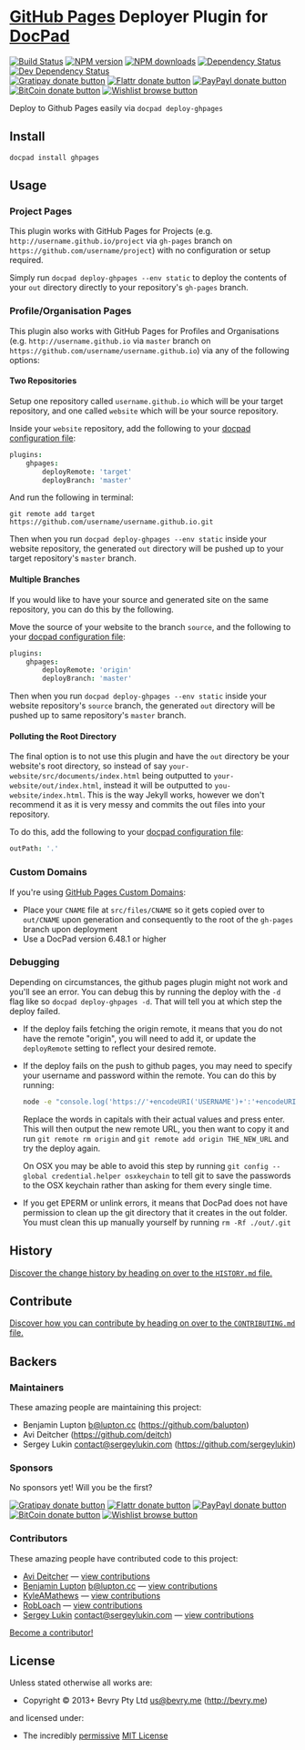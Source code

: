 # [GitHub Pages](http://pages.github.com/) Deployer Plugin for [DocPad](http://docpad.org)

<!-- BADGES/ -->

[![Build Status](https://img.shields.io/travis/docpad/docpad-plugin-ghpages/master.svg)](http://travis-ci.org/docpad/docpad-plugin-ghpages "Check this project's build status on TravisCI")
[![NPM version](https://img.shields.io/npm/v/docpad-plugin-ghpages.svg)](https://npmjs.org/package/docpad-plugin-ghpages "View this project on NPM")
[![NPM downloads](https://img.shields.io/npm/dm/docpad-plugin-ghpages.svg)](https://npmjs.org/package/docpad-plugin-ghpages "View this project on NPM")
[![Dependency Status](https://img.shields.io/david/docpad/docpad-plugin-ghpages.svg)](https://david-dm.org/docpad/docpad-plugin-ghpages)
[![Dev Dependency Status](https://img.shields.io/david/dev/docpad/docpad-plugin-ghpages.svg)](https://david-dm.org/docpad/docpad-plugin-ghpages#info=devDependencies)<br/>
[![Gratipay donate button](https://img.shields.io/gratipay/docpad.svg)](https://www.gratipay.com/docpad/ "Donate weekly to this project using Gratipay")
[![Flattr donate button](https://img.shields.io/badge/flattr-donate-yellow.svg)](http://flattr.com/thing/344188/balupton-on-Flattr "Donate monthly to this project using Flattr")
[![PayPayl donate button](https://img.shields.io/badge/paypal-donate-yellow.svg)](https://www.paypal.com/cgi-bin/webscr?cmd=_s-xclick&hosted_button_id=QB8GQPZAH84N6 "Donate once-off to this project using Paypal")
[![BitCoin donate button](https://img.shields.io/badge/bitcoin-donate-yellow.svg)](https://coinbase.com/checkouts/9ef59f5479eec1d97d63382c9ebcb93a "Donate once-off to this project using BitCoin")
[![Wishlist browse button](https://img.shields.io/badge/wishlist-donate-yellow.svg)](http://amzn.com/w/2F8TXKSNAFG4V "Buy an item on our wishlist for us")

<!-- /BADGES -->


Deploy to Github Pages easily via `docpad deploy-ghpages`


## Install

```
docpad install ghpages
```


## Usage

### Project Pages
This plugin works with GitHub Pages for Projects (e.g. `http://username.github.io/project` via `gh-pages` branch on `https://github.com/username/project`) with no configuration or setup required.

Simply run `docpad deploy-ghpages --env static` to deploy the contents of your `out` directory directly to your repository's `gh-pages` branch.


### Profile/Organisation Pages
This plugin also works with GitHub Pages for Profiles and Organisations (e.g. `http://username.github.io` via `master` branch on `https://github.com/username/username.github.io`) via any of the following options:

#### Two Repositories
Setup one repository called `username.github.io` which will be your target repository, and one called `website` which will be your source repository.

Inside your `website` repository, add the following to your [docpad configuration file](http://docpad.org/docs/config):

``` coffee
plugins:
	ghpages:
		deployRemote: 'target'
		deployBranch: 'master'
```

And run the following in terminal:

```
git remote add target https://github.com/username/username.github.io.git
```

Then when you run `docpad deploy-ghpages --env static` inside your website repository, the generated `out` directory will be pushed up to your target repository's `master` branch.


#### Multiple Branches
If you would like to have your source and generated site on the same repository, you can do this by the following.

Move the source of your website to the branch `source`, and the following to your [docpad configuration file](http://docpad.org/docs/config):

``` coffee
plugins:
	ghpages:
		deployRemote: 'origin'
		deployBranch: 'master'
```

Then when you run `docpad deploy-ghpages --env static` inside your website repository's `source` branch, the generated `out` directory will be pushed up to same repository's `master` branch.


#### Polluting the Root Directory
The final option is to not use this plugin and have the `out` directory be your website's root directory, so instead of say `your-website/src/documents/index.html` being outputted to `your-website/out/index.html`, instead it will be outputted to `you-website/index.html`. This is the way Jekyll works, however we don't recommend it as it is very messy and commits the out files into your repository.

To do this, add the following to your [docpad configuration file](http://docpad.org/docs/config):

``` coffee
outPath: '.'
```

### Custom Domains
If you're using [GitHub Pages Custom Domains](https://help.github.com/articles/setting-up-a-custom-domain-with-pages):

- Place your `CNAME` file at `src/files/CNAME` so it gets copied over to `out/CNAME` upon generation and consequently to the root of the `gh-pages` branch upon deployment
- Use a DocPad version 6.48.1 or higher


### Debugging
Depending on circumstances, the github pages plugin might not work and you'll see an error. You can debug this by running the deploy with the `-d` flag like so `docpad deploy-ghpages -d`. That will tell you at which step the deploy failed.

- If the deploy fails fetching the origin remote, it means that you do not have the remote "origin", you will need to add it, or update the `deployRemote` setting to reflect your desired remote.

- If the deploy fails on the push to github pages, you may need to specify your username and password within the remote. You can do this by running:

	``` bash
	node -e "console.log('https://'+encodeURI('USERNAME')+':'+encodeURI('PASSWORD')+'@github.com/REPO_OWNER/REPO_NAME.git')"
	```

	Replace the words in capitals with their actual values and press enter. This will then output the new remote URL, you then want to copy it and run `git remote rm origin` and `git remote add origin THE_NEW_URL` and try the deploy again.

	On OSX you may be able to avoid this step by running `git config --global credential.helper osxkeychain` to tell git to save the passwords to the OSX keychain rather than asking for them every single time.

- If you get EPERM or unlink errors, it means that DocPad does not have permission to clean up the git directory that it creates in the out folder. You must clean this up manually yourself by running `rm -Rf ./out/.git`



<!-- HISTORY/ -->

## History
[Discover the change history by heading on over to the `HISTORY.md` file.](https://github.com/docpad/docpad-plugin-ghpages/blob/master/HISTORY.md#files)

<!-- /HISTORY -->


<!-- CONTRIBUTE/ -->

## Contribute

[Discover how you can contribute by heading on over to the `CONTRIBUTING.md` file.](https://github.com/docpad/docpad-plugin-ghpages/blob/master/CONTRIBUTING.md#files)

<!-- /CONTRIBUTE -->


<!-- BACKERS/ -->

## Backers

### Maintainers

These amazing people are maintaining this project:

- Benjamin Lupton <b@lupton.cc> (https://github.com/balupton)
- Avi Deitcher (https://github.com/deitch)
- Sergey Lukin <contact@sergeylukin.com> (https://github.com/sergeylukin)

### Sponsors

No sponsors yet! Will you be the first?

[![Gratipay donate button](https://img.shields.io/gratipay/docpad.svg)](https://www.gratipay.com/docpad/ "Donate weekly to this project using Gratipay")
[![Flattr donate button](https://img.shields.io/badge/flattr-donate-yellow.svg)](http://flattr.com/thing/344188/balupton-on-Flattr "Donate monthly to this project using Flattr")
[![PayPayl donate button](https://img.shields.io/badge/paypal-donate-yellow.svg)](https://www.paypal.com/cgi-bin/webscr?cmd=_s-xclick&hosted_button_id=QB8GQPZAH84N6 "Donate once-off to this project using Paypal")
[![BitCoin donate button](https://img.shields.io/badge/bitcoin-donate-yellow.svg)](https://coinbase.com/checkouts/9ef59f5479eec1d97d63382c9ebcb93a "Donate once-off to this project using BitCoin")
[![Wishlist browse button](https://img.shields.io/badge/wishlist-donate-yellow.svg)](http://amzn.com/w/2F8TXKSNAFG4V "Buy an item on our wishlist for us")

### Contributors

These amazing people have contributed code to this project:

- [Avi Deitcher](https://github.com/deitch) — [view contributions](https://github.com/docpad/docpad-plugin-ghpages/commits?author=deitch)
- [Benjamin Lupton](https://github.com/balupton) <b@lupton.cc> — [view contributions](https://github.com/docpad/docpad-plugin-ghpages/commits?author=balupton)
- [KyleAMathews](https://github.com/KyleAMathews) — [view contributions](https://github.com/docpad/docpad-plugin-ghpages/commits?author=KyleAMathews)
- [RobLoach](https://github.com/RobLoach) — [view contributions](https://github.com/docpad/docpad-plugin-ghpages/commits?author=RobLoach)
- [Sergey Lukin](https://github.com/sergeylukin) <contact@sergeylukin.com> — [view contributions](https://github.com/docpad/docpad-plugin-ghpages/commits?author=sergeylukin)

[Become a contributor!](https://github.com/docpad/docpad-plugin-ghpages/blob/master/CONTRIBUTING.md#files)

<!-- /BACKERS -->


<!-- LICENSE/ -->

## License

Unless stated otherwise all works are:

- Copyright &copy; 2013+ Bevry Pty Ltd <us@bevry.me> (http://bevry.me)

and licensed under:

- The incredibly [permissive](http://en.wikipedia.org/wiki/Permissive_free_software_licence) [MIT License](http://opensource.org/licenses/mit-license.php)

<!-- /LICENSE -->


